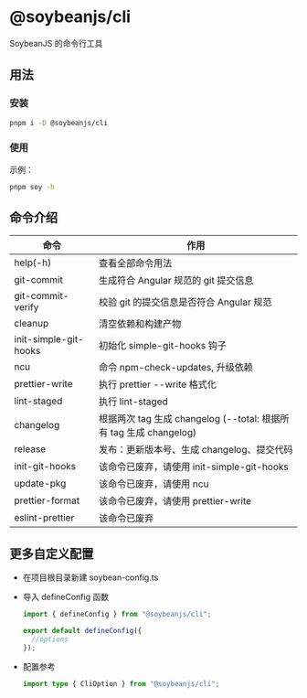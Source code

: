 # @soybeanjs/cli

SoybeanJS 的命令行工具

## 用法

### 安装

```bash
pnpm i -D @soybeanjs/cli
```

### 使用

示例：

```bash
pnpm soy -h
```

## 命令介绍

| 命令                  | 作用                                                               |
| --------------------- | ------------------------------------------------------------------ |
| help(-h)              | 查看全部命令用法                                                   |
| git-commit            | 生成符合 Angular 规范的 git 提交信息                               |
| git-commit-verify     | 校验 git 的提交信息是否符合 Angular 规范                           |
| cleanup               | 清空依赖和构建产物                                                 |
| init-simple-git-hooks | 初始化 simple-git-hooks 钩子                                       |
| ncu                   | 命令 npm-check-updates, 升级依赖                                   |
| prettier-write        | 执行 prettier --write 格式化                                       |
| lint-staged           | 执行 lint-staged                                                   |
| changelog             | 根据两次 tag 生成 changelog (--total: 根据所有 tag 生成 changelog) |
| release               | 发布：更新版本号、生成 changelog、提交代码                         |
| init-git-hooks        | 该命令已废弃，请使用 init-simple-git-hooks                         |
| update-pkg            | 该命令已废弃，请使用 ncu                                           |
| prettier-format       | 该命令已废弃，请使用 prettier-write                                |
| eslint-prettier       | 该命令已废弃                                                       |

## 更多自定义配置

- 在项目根目录新建 soybean-config.ts

- 导入 defineConfig 函数

  ```ts
  import { defineConfig } from "@soybeanjs/cli";

  export default defineConfig({
    //options
  });
  ```

- 配置参考
  ```ts
  import type { CliOption } from "@soybeanjs/cli";
  ```
